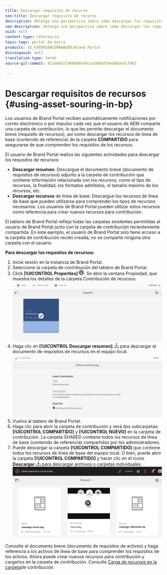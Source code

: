```yaml
---
title: Descargar requisito de recurso
seo-title: Descargar requisito de recurso
description: Obtenga una perspectiva sobre cómo descargar los requisitos de recursos y los recursos de referencia en Brand Portal.
seo-description: Obtenga una perspectiva sobre cómo descargar los requisitos de recursos y los recursos de referencia en Brand Portal.
uuid: null
content-type: referencia
topic-tags: portal de marca
products: SG_EXPERIENCEMANAGER/Brand_Portal
discoiquuid: null
translation-type: tm+mt
source-git-commit: 413a6bd17d689d0af0cce20bbd7dedb6ae3cf9b5

---
```



# Descargar requisitos de recursos {#using-asset-souring-in-bp}

Los usuarios de Brand Portal reciben automáticamente notificaciones por correo electrónico o por impulso cada vez que el usuario de AEM comparte una carpeta de contribución, lo que les permite descargar el documento breve (requisito de recursos), así como descargar los recursos de línea de base (contenido de referencia) de la carpeta **COMPARTIDO** para asegurarse de que comprenden los requisitos de los recursos.

El usuario de Brand Portal realiza las siguientes actividades para descargar los requisitos de recursos:

* **Descargar resumen**: Descargue el documento breve (documento de requisitos de recursos) adjunto a la carpeta de contribución que contiene información relacionada con los recursos, como el tipo de recursos, la finalidad, los formatos admitidos, el tamaño máximo de los recursos, etc.
* **Descargar recursos** de línea de base: Descargue los recursos de línea de base que pueden utilizarse para comprender los tipos de recursos necesarios. Los usuarios de Brand Portal pueden utilizar estos recursos como referencia para crear nuevos recursos para contribución.

El tablero de Brand Portal refleja todas las carpetas existentes permitidas al usuario de Brand Portal junto con la carpeta de contribución recientemente compartida. En este ejemplo, el usuario de Brand Portal solo tiene acceso a la carpeta de contribución recién creada; no se comparte ninguna otra carpeta con el usuario.

**Para descargar los requisitos de recursos:**

1. Inicie sesión en la instancia de Brand Portal.
1. Seleccione la carpeta de contribución del tablero de Brand Portal.
1. Click **[!UICONTROL Properties]** ![](assets/properties.png). Se abre la ventana Propiedad, que muestra los detalles de la carpeta Contribución de recursos.
   ![](assets/download-asset-requirement1.png)
1. Haga clic en **[!UICONTROL Descargar resumen]** ![](assets/download.png) para descargar el documento de requisitos de recursos en el equipo local.
   ![](assets/download-asset-requirement2.png)
1. Vuelva al tablero de Brand Portal.
1. Haga clic para abrir la carpeta de contribución y verá dos subcarpetas:**[!UICONTROL COMPARTIDO]** y **[!UICONTROL NUEVO]** en la carpeta de contribución. La carpeta SHARED contiene todos los recursos de línea de base (contenido de referencia) compartidos por los administradores.
1. Puede descargar la carpeta **[!UICONTROL COMPARTIDO]** que contiene todos los recursos de línea de base del equipo local.
O bien, puede abrir la carpeta **[!UICONTROL COMPARTIDO]** y hacer clic en el icono **Descargar** ![](assets/download.png) para descargar archivos o carpetas individuales.
   ![](assets/download-asset-requirement3.png)

Consulte el documento breve (documento de requisitos de activos) y haga referencia a los activos de línea de base para comprender los requisitos de los activos. Ahora puede crear nuevos recursos para contribución y cargarlos en la carpeta de contribución. Consulte [Carga de recursos en la carpeta](brand-portal-upload-assets-to-contribution-folder.md)de contribución.
